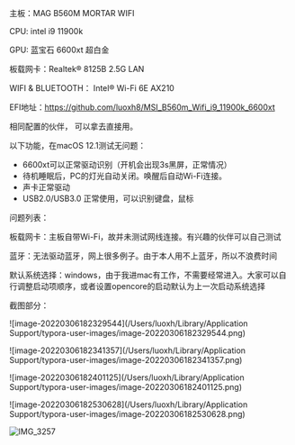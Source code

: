 主板：MAG B560M MORTAR WIFI

CPU: intel i9 11900k

GPU: 蓝宝石 6600xt 超白金

板载网卡：Realtek® 8125B 2.5G LAN

WIFI & BLUETOOTH： Intel® Wi-Fi 6E AX210

EFI地址：https://github.com/luoxh8/MSI_B560m_Wifi_i9_11900k_6600xt



相同配置的伙伴， 可以拿去直接用。

以下功能，在macOS 12.1测试无问题：

- 6600xt可以正常驱动识别（开机会出现3s黑屏，正常情况）
- 待机睡眠后，PC的灯光自动关闭。唤醒后自动Wi-Fi连接。
- 声卡正常驱动
- USB2.0/USB3.0 正常使用，可以识别键盘，鼠标



问题列表：

板载网卡：主板自带Wi-Fi，故并未测试网线连接。有兴趣的伙伴可以自己测试

蓝牙：无法驱动蓝牙，网上很多例子。由于本人用不上蓝牙，所以不浪费时间

默认系统选择：windows，由于我进mac有工作，不需要经常进入。大家可以自行调整启动项顺序，或者设置opencore的启动默认为上一次启动系统选择



截图部分：

![image-20220306182329544](/Users/luoxh/Library/Application Support/typora-user-images/image-20220306182329544.png)

![image-20220306182341357](/Users/luoxh/Library/Application Support/typora-user-images/image-20220306182341357.png)

![image-20220306182401125](/Users/luoxh/Library/Application Support/typora-user-images/image-20220306182401125.png)

![image-20220306182530628](/Users/luoxh/Library/Application Support/typora-user-images/image-20220306182530628.png)

![IMG_3257](/Users/luoxh/Desktop/IMG_3257.PNG)
